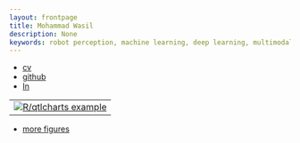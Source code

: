 ```yaml
---
layout: frontpage
title: Mohammad Wasil
description: None
keywords: robot perception, machine learning, deep learning, multimodal object classification
---
```


<div class="navbar">
  <div class="navbar-inner">
      <ul class="nav">
          <li><a href="{{ BASE_PATH }}/assets/cv_noinfo.pdf">cv</a></li>
          <li><a href="https://github.com/mhwasil">github</a></li>
          <li><a href="https://www.linkedin.com/in/mohammad-wasil/">In</a></li>
      </ul>
  </div>
</div>

<table class="wide">
<tr>
  <td class="left">
    <a href="pages/publpics/iplotCorr.html">
        <img src="assets/publpics/iplotCorr.png" alt="R/qtlcharts example" title="R/qtlcharts example"/>
    </a>
  </td>
  <!--td class="right">
    <a href="pages/publpics/mppdiag_fig4.html">
        <img src="assets/publpics/mppdiag_fig4.png" alt="Broman et
        al. (2019) Fig 4" title="Broman et al. (2019) Fig 4"/>
    </a>
  </td!-->
</tr>

</table>

<div class="navbar">
  <div class="navbar-inner">
      <ul class="nav">
          <li><a href="morefigs.html">more figures</a></li>
      </ul>
  </div>
</div>
